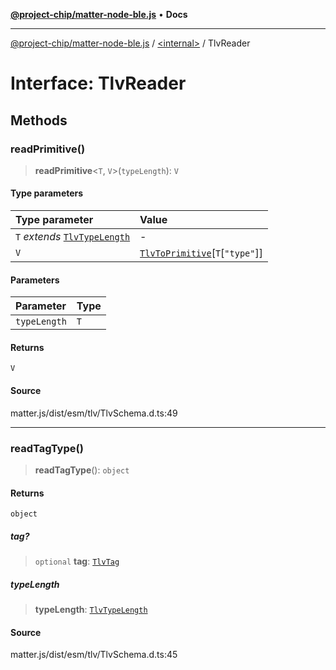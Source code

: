 [**@project-chip/matter-node-ble.js**](../../README.md) • **Docs**

***

[@project-chip/matter-node-ble.js](../../globals.md) / [\<internal\>](../README.md) / TlvReader

# Interface: TlvReader

## Methods

### readPrimitive()

> **readPrimitive**\<`T`, `V`\>(`typeLength`): `V`

#### Type parameters

| Type parameter | Value |
| :------ | :------ |
| `T` *extends* [`TlvTypeLength`](../README.md#tlvtypelength) | - |
| `V` | [`TlvToPrimitive`](../README.md#tlvtoprimitive)\[`T`\[`"type"`\]\] |

#### Parameters

| Parameter | Type |
| :------ | :------ |
| `typeLength` | `T` |

#### Returns

`V`

#### Source

matter.js/dist/esm/tlv/TlvSchema.d.ts:49

***

### readTagType()

> **readTagType**(): `object`

#### Returns

`object`

##### tag?

> `optional` **tag**: [`TlvTag`](../README.md#tlvtag)

##### typeLength

> **typeLength**: [`TlvTypeLength`](../README.md#tlvtypelength)

#### Source

matter.js/dist/esm/tlv/TlvSchema.d.ts:45

